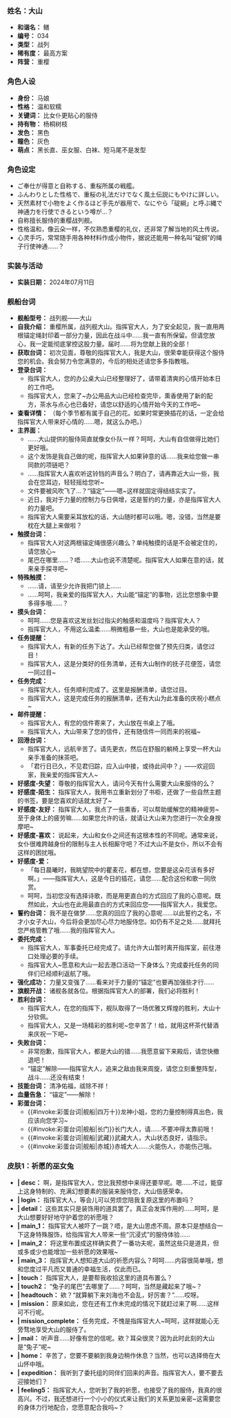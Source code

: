 ### 姓名：大山
* **和谐名：** 鳝
* **编号：** 034
* **类型：** 战列
* **稀有度：** 最高方案
* **阵营：** 重樱


### 角色人设
* **身份：** 马娘
* **性格：** 温和软糯
* **关键词：** 比女仆更贴心的服侍
* **持有物：** 杨桐树枝
* **发色：** 黑色
* **瞳色：** 灰色
* **萌点：** 黑长直、巫女服、白袜、短马尾不是发型


### 角色设定
* ご奉仕が得意と自称する、重桜所属の戦艦。
* ふんわりとした性格で、重桜の礼法だけでなく風土伝説にもやけに詳しい。
* 天然素材で小物をよく作るほど手先が器用で、なにやら「碇綱」と呼ぶ縄で神通力を行使できるという噂が…？
* 自称擅长服侍的重樱战列舰。
* 性格温和，像云朵一样，不仅熟悉重樱的礼仪，还非常了解当地的风土传说。
* 心灵手巧，常常随手用各种材料作成小物件，据说还能用一种名叫“碇纲”的绳子行使神通……？


### 实装与活动
* **实装日期：** 2024年07月11日


### 舰船台词
* **舰船型号：** 战列舰——大山
* **自我介绍：** 重樱所属，战列舰大山。指挥官大人，为了安全起见，我一直用两根锚定绳封印着一部分力量，因此在战斗中……我一直有所保留。但请您放心，我一定能彻底掌控这股力量。届时……将为您献上我的全部！
* **获取台词：** 初次见面，尊敬的指挥官大人，我是大山，很荣幸能获得这个服侍您的机会。我会努力令您满意的，今后的相处还请您多多指教哦。
* **登录台词：**
  * 指挥官大人，您的办公桌大山已经整理好了，请带着清爽的心情开始本日的工作吧。
  * 指挥官大人，您来了~办公用品大山已经检查完毕，熏香使用了新的配方，茶水与点心也已备好，请您以舒适的心情开始今天的工作吧~
* **查看详情：** （每个季节都有属于自己的花。如果时常更换插花的话，一定会给指挥官大人带来好心情的……嗯，就这么办吧。）
* **主界面：**
  * ……大山提供的服侍简直就像女仆队一样？呵呵，大山有自信做得比她们更好哦。
  * 这个发饰是我自己做的呢，指挥官大人如果钟意的话……我来给您做一串同款的项链吧？
  * ……指挥官大人喜欢听这铃铛的声音么？明白了，请再靠近大山一些，我会在您耳边，轻轻摇给您听~
  * 文件要被风吹飞了…？“锚定”——嗯~这样就固定得结结实实了。
  * 近日，我对于力量的控制力与日俱增，这是誓约的力量，亦是指挥官大人的力量吧。
  * 指挥官大人需要采耳放松的话，大山随时都可以哦。嗯，没错，当然是要枕在大腿上来做啦？
* **触摸台词：**
  * 指挥官大人对这两根锚定绳很感兴趣么？单纯触摸的话是不会被定住的，请您放心~
  * 尾巴在哪里……？唔……大山也说不清楚呢。指挥官大人如果在意的话，就来亲手探寻吧~
* **特殊触摸：**
  * ……请，请至少允许我把门锁上……
  * ……呵呵，我亲爱的指挥官大人，大山能“锚定”的事物，远比您想象中要多得多哦……？
* **摸头台词：**
  * 呵呵……您是喜欢这发丝划过指尖的触感和温度吗？指挥官大人？
  * 指挥官大人，不用这么温柔……稍微粗暴一些，大山也是能承受的哦。
* **任务提醒：**
  * 指挥官大人，有新的任务下达了。大山已经帮您做了预先归类，请您过目！
  * 指挥官大人，这是分类好的任务清单，还有大山制作的抚子花便签，请您一同过目~
* **任务完成：**
  * 指挥官大人，任务顺利完成了。这里是报酬清单，请您过目。
  * 指挥官大人，这是完成任务的报酬清单，还有大山为此准备的庆祝小糕点~
* **邮件提醒：**
  * 指挥官大人，有您的信件寄来了，大山放在书桌上了哦。
  * 指挥官大人，大山带来了您的信件，还有随信件一同而来的祝福~
* **回港台词：**
  * 指挥官大人，远航辛苦了。请先更衣，然后在舒服的躺椅上享受一杯大山亲手准备的抹茶吧。
  * 「君行日已久，不见君归踪，应入山中接，或待此间中？」——欢迎回家，我亲爱的指挥官大人~
* **好感度-失望：** 尊敬的指挥官大人，请问今天有什么需要大山来服侍的么？
* **好感度-陌生：** 指挥官大人，我用书立重新划分了书柜，还做了一些自然主题的书签，要是您喜欢的话就太好了~
* **好感度-友好：** 指挥官大人，我点了一些熏香，可以帮助缓解您的精神疲劳~至于身体上的疲劳嘛……如果您允许的话，就请让大山来为您进行一次全身按摩吧~
* **好感度-喜欢：** 说起来，大山和女仆之间还有这根本性的不同呢。通常来说，女仆很难跨越身份的限制与主人长相厮守吧？不过大山不是女仆，所以不会有这样的困扰哦。
* **好感度-爱：**
  * 「每日晨曦时，我眺望院中的瞿麦花，都在想，您要是这朵花该有多好啊。」——指挥官大人，这是今日的插花，请您……配合这份和歌一同欣赏。
  * 呵呵，当初您没有选择诗歌，而是用更直白的方式回应了我的心意呢。既然如此，大山也在此用最直白的方式来回应您——指挥官大人，我爱您。
* **誓约台词：** 我不是在做梦……您真的回应了我的心意呢……以此誓约之名，不才小女子大山，今后将会更加尽心尽力地服侍您。如仍有不足之处……就拜托您严格管教了哦……我的指挥官大人。
* **委托完成：**
  * 指挥官大人，军事委托已经完成了。请允许大山暂时离开指挥室，前往港口处理必要的手续。
  * 指挥官大人~愿意和大山一起去港口活动一下身体么？完成委托任务的同伴们已经顺利返航了哦。
* **强化成功：** 力量又变强了……看来对于力量的“锚定”也要再加强些才行……
* **旗舰开战：** 诸舰各就各位。根据指挥官大人的部署，我们必将胜利！
* **胜利台词：**
  * 指挥官大人，在您的指挥下，舰队取得了一场优雅又辉煌的胜利，大山十分钦佩。
  * 指挥官大人，又是一场精彩的胜利呢~您辛苦了！给，就用这杯茶代替酒来庆祝一下吧~
* **失败台词：**
  * 非常抱歉，指挥官大人，都是大山的错……我愿意留下来殿后，请您快撤退吧！
  * “锚定”解除——指挥官大人，追来之敌由我来周旋，请您立刻重整阵型，战斗……还没有结束！
* **技能台词：** 清净佑福，祓除不祥！
* **血量告急：** “锚定”——解除！
* **彩蛋台词：**
  * {{#invoke:彩蛋台词|舰船|四万十}}龙神小姐，您的力量控制得真出色，我应该向您学习~
  * {{#invoke:彩蛋台词|舰船|长门}}长门大人，请……不要冲得太靠前哦！
  * {{#invoke:彩蛋台词|舰船|武藏}}武藏大人，大山状态良好，请指示。
  * {{#invoke:彩蛋台词|舰船|赤城}}赤城大人……火能伤人，亦能伤己哦。


### 皮肤1：祈愿的巫女兔
* **| desc：** 啊，是指挥官大人，您比我预想中来得还要早呢。嗯……不过，能穿上这身特制的、充满幻想要素的服装来服侍您，大山倍感荣幸。
* **| login：** 指挥官大人，等会儿可以劳烦您陪我复原这里的布置吗？
* **| detail：** 这些其实只是装饰用的道具罢了。真正会发挥作用的……呵呵，是大山想要好好地守护着您的祈愿哦？
* **| main_1：** 指挥官大人被吓了一跳？唔，是大山思虑不周。原本只是想结合一下这身特殊服饰，给指挥官大人带来一些“沉浸式”的服侍体验……
* **| main_2：** 将这里布置成这样确实费了一番功夫呢，虽然这些只是道具，但或多或少也能增加一些祈愿的效果哦~
* **| main_3：** 指挥官大人想知道大山的祈愿内容么？呵呵……内容很简单哦，想和您度过平凡而又普通的幸福生活，仅此而已。
* **| touch：** 指挥官大人，是要帮我收拾这里的道具布置么？
* **| touch2：** “兔子的尾巴”去哪里了……？呵呵，当然是藏起来了哦~？
* **| headtouch：** 欸？“就算躺下来刘海也不会乱，好厉害？”……哎呀。
* **| mission：** 原来如此，您在还有工作未完成的情况下就赶过来了啊……这样可不行呢。
* **| mission_complete：** 任务完成，不愧是指挥官大人~呵呵，这样就能心无旁骛地享受大山的服侍了。
* **| mail：** 听声音……好像有您的信呢。欸？耳朵很灵？因为此时此刻的大山是“兔子”呢~
* **| home：** 辛苦了，您要不要躺到我身边稍作休息？当然，也可以选择倚在大山怀中哦。
* **| expedition：** 我听到了委托组的同伴们回来的声音。指挥官大人，要不要去迎接她们？
* **| feeling5：** 指挥官大人，您听到了我的祈愿，也接受了我的服侍，我真的很高兴。不过，我还想进行一个小小的仪式来让我们的关系更加亲密~这需要您的身体力行地配合，您愿意配合我吗~？
